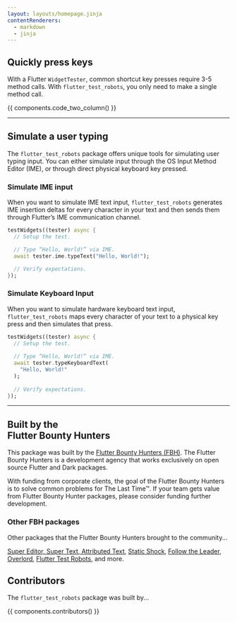 ```yaml
---
layout: layouts/homepage.jinja
contentRenderers: 
  - markdown
  - jinja
---
```

## Quickly press keys
With a Flutter `WidgetTester`, common shortcut key presses require 3-5 method calls. With `flutter_test_robots`, you only need to make a single method call.

{{ components.code_two_column() }}

--- 

## Simulate a user typing
The `flutter_test_robots` package offers unique tools for simulating user typing input. You can either simulate input through the OS Input Method Editor (IME), or through direct physical keyboard key pressed.

### Simulate IME input
When you want to simulate IME text input, `flutter_test_robots` generates IME insertion deltas for every character in your text and then sends them through Flutter’s IME communication channel.

```dart
testWidgets((tester) async {
  // Setup the test.

  // Type “Hello, World!” via IME.
  await tester.ime.typeText("Hello, World!");

  // Verify expectations.
});
```

### Simulate Keyboard Input
When you want to simulate hardware keyboard text input, `flutter_test_robots` maps every character of your text to a physical key press and then simulates that press.

```dart
testWidgets((tester) async {
  // Setup the test.
    
  // Type “Hello, World!” via IME.
  await tester.typeKeyboardText(
    "Hello, World!"
  );
  
  // Verify expectations.
});
```

---

## Built by the<br>Flutter Bounty Hunters
This package was built by the [Flutter Bounty Hunters (FBH)](https://flutterbountyhunters.com). 
The Flutter Bounty Hunters is a development agency that works exclusively on open source Flutter 
and Dark packages.

With funding from corporate clients, the goal of the Flutter Bounty Hunters is to solve 
common problems for The Last Time™. If your team gets value from Flutter Bounty Hunter 
packages, please consider funding further development. 

### Other FBH packages
Other packages that the Flutter Bounty Hunters brought to the community...

[Super Editor, Super Text, Attributed Text](https://github.com/superlistapp/super_editor), [Static Shock](https://staticshock.io), 
[Follow the Leader](https://github.com/flutter-bounty-hunters/follow_the_leader), [Overlord](https://github.com/flutter-bounty-hunters/overlord),
[Flutter Test Robots](https://github.com/flutter-bounty-hunters/flutter_test_robots), and more.

## Contributors
The `flutter_test_robots` package was built by...

{{ components.contributors() }}